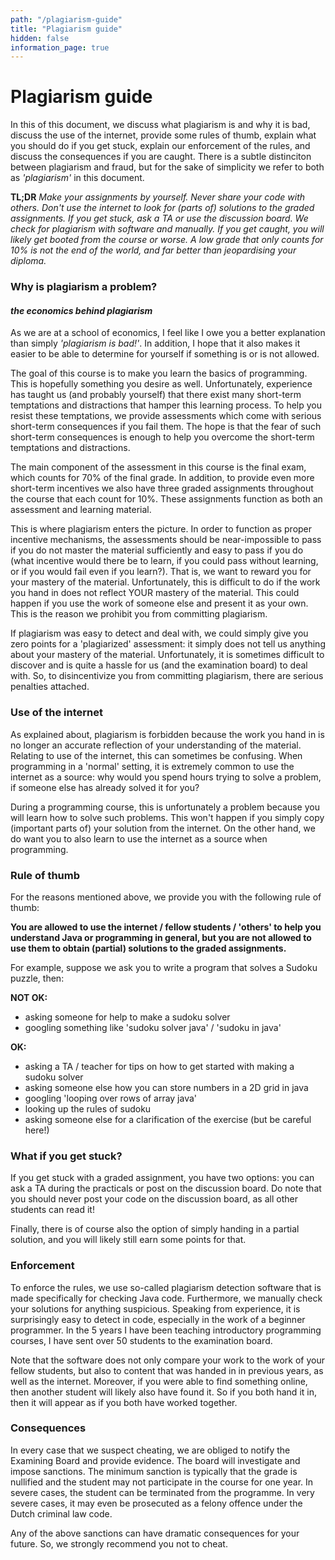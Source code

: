 ```yaml
---
path: "/plagiarism-guide"
title: "Plagiarism guide"
hidden: false
information_page: true
---
```


# Plagiarism guide

In this of this document, we discuss what plagiarism is and why it is bad, discuss the use of the internet, provide some rules of thumb, explain what you should do if you get stuck, explain our enforcement of the rules, and discuss the consequences if you are caught. There is a subtle distinciton between plagiarism and fraud, but for the sake of simplicity we refer to both as *'plagiarism'* in this document.

**TL;DR** *Make your assignments by yourself. Never share your code with others. Don't use the internet to look for (parts of) solutions to the graded assignments. If you get stuck, ask a TA or use the discussion board. We check for plagiarism with software and manually. If you get caught, you will likely get booted from the course or worse. A low grade that only counts for 10% is not the end of the world, and far better than jeopardising your diploma.*


### Why is plagiarism a problem? 
#### *the economics behind plagiarism*

As we are at a school of economics, I feel like I owe you a better explanation than simply *'plagiarism is bad!'*. In addition, I hope that it also makes it easier to be able to determine for yourself if something is or is not allowed.

The goal of this course is to make you learn the basics of programming. This is hopefully something you desire as well. Unfortunately, experience has taught us (and probably yourself) that there exist many short-term temptations and distractions that hamper this learning process. To help you resist these temptations, we provide assessments which come with serious short-term consequences if you fail them. The hope is that the fear of such short-term consequences is enough to help you overcome the short-term temptations and distractions.

The main component of the assessment in this course is the final exam, which counts for 70% of the final grade. In addition, to provide even more short-term incentives we also have three graded assignments throughout the course that each count for 10%. These assignments function as both an assessment and learning material.

This is where plagiarism enters the picture. In order to function as proper incentive mechanisms, the assessments should be near-impossible to pass if you do not master the material sufficiently and easy to pass if you do (what incentive would there be to learn, if you could pass without learning, or if you would fail even if you learn?). That is, we want to reward you for your mastery of the material. Unfortunately, this is difficult to do if the work you hand in does not reflect YOUR mastery of the material. This could happen if you use the work of someone else and present it as your own. This is the reason we prohibit you from committing plagiarism.

If plagiarism was easy to detect and deal with, we could simply give you zero points for a 'plagiarized' assessment: it simply does not tell us anything about your mastery of the material. Unfortunately, it is sometimes difficult to discover and is quite a hassle for us (and the examination board) to deal with. So, to disincentivize you from committing plagiarism, there are serious penalties attached.


### Use of the internet
As explained about, plagiarism is forbidden because the work you hand in is no longer an accurate reflection of your understanding of the material. Relating to use of the internet, this can sometimes be confusing. When programming in a 'normal' setting, it is extremely common to use the internet as a source: why would you spend hours trying to solve a problem, if someone else has already solved it for you? 

During a programming course, this is unfortunately a problem because you will learn how to solve such problems. This won't happen if you simply copy (important parts of) your solution from the internet. On the other hand, we do want you to also learn to use the internet as a source when programming.


### Rule of thumb

For the reasons mentioned above, we provide you with the following rule of thumb: 

**You are allowed to use the internet / fellow students / 'others' to help you understand Java or programming in general, but you are not allowed to use them to obtain (partial) solutions to the graded assignments.**

For example, suppose we ask you to write a program that solves a Sudoku puzzle, then:

**NOT OK:**
- asking someone for help to make a sudoku solver 
- googling something like 'sudoku solver java' / 'sudoku in java'

**OK:**
- asking a TA / teacher for tips on how to get started with making a sudoku solver
- asking someone else how you can store numbers in a 2D grid in java
- googling 'looping over rows of array java'
- looking up the rules of sudoku
- asking someone else for a clarification of the exercise (but be careful here!)


###  What if you get stuck?
If you get stuck with a graded assignment, you have two options: you can ask a TA during the practicals or post on the discussion board. Do note that you should never post your code on the discussion board, as all other students can read it!

Finally, there is of course also the option of simply handing in a partial solution, and you will likely still earn some points for that.


### Enforcement
To enforce the rules, we use so-called plagiarism detection software that is made specifically for checking Java code. Furthermore, we manually check your solutions for anything suspicious. Speaking from experience, it is surprisingly easy to detect in code, especially in the work of a beginner programmer. In the 5 years I have been teaching introductory programming courses, I have sent over 50 students to the examination board.

Note that the software does not only compare your work to the work of your fellow students, but also to content that was handed in in previous years, as well as the internet. Moreover, if you were able to find something online, then another student will likely also have found it. So if you both hand it in, then it will appear as if you both have worked together.


### Consequences
In every case that we suspect cheating, we are obliged to notify the Examining Board and provide evidence. The board will investigate and impose sanctions. The minimum sanction is typically that the grade is nullified and the student may not participate in the course for one year. In severe cases, the student can be terminated from the programme. In very severe cases, it may even be prosecuted as a felony offence under the Dutch criminal law code.

Any of the above sanctions can have dramatic consequences for your future. So, we strongly recommend you not to cheat.
